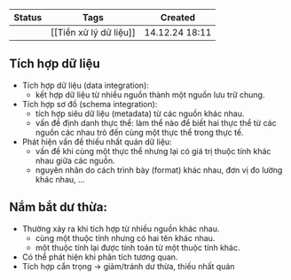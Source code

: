 
| Status | Tags                   | Created        |
| ------ | ---------------------- | -------------- |
|        | [[Tiền xử lý dữ liệu]] | 14.12.24 18:11 |

## Tích hợp dữ liệu

- Tích hợp dữ liệu (data integration):
	- kết hợp dữ liệu từ nhiều nguồn thành một nguồn lưu trữ chung.
- Tích hợp sơ đồ (schema integration):
	- tích hợp siêu dữ liệu (metadata) từ các nguồn khác nhau.
	- vấn đề định danh thực thể: làm thể nào để biết hai thực thể
	  từ các nguồn các nhau trỏ đến cùng một thực thể trong thực tế.
- Phát hiện vấn đề thiếu nhất quán dữ liệu:
	- vấn đề khi cùng một thực thể nhưng lại có
	  giá trị thuộc tính khác nhau giữa các nguồn.
	- nguyên nhân do cách trình bày (format)
	  khác nhau, đơn vị đo lường khác nhau, ...

## Nắm bắt dư thừa:
- Thường xảy ra khi tích hợp từ nhiều nguồn khác nhau.
	- cùng một thuộc tính nhưng có hai tên khác nhau.
	- một thuộc tính lại được tính toán từ một thuộc tính khác.
- Có thể phát hiện khi phân tích tương quan.
- Tích hợp cẩn trọng -> giảm/tránh dư thừa, thiếu nhất quán 
